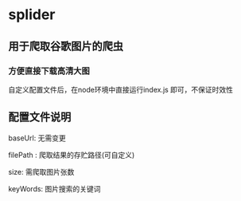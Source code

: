 # splider

## 用于爬取谷歌图片的爬虫

### 方便直接下载高清大图

自定义配置文件后，在node环境中直接运行index.js 即可，不保证时效性

## 配置文件说明

baseUrl: 无需变更

filePath : 爬取结果的存贮路径(可自定义)

size: 需爬取图片张数

keyWords: 图片搜索的关键词


